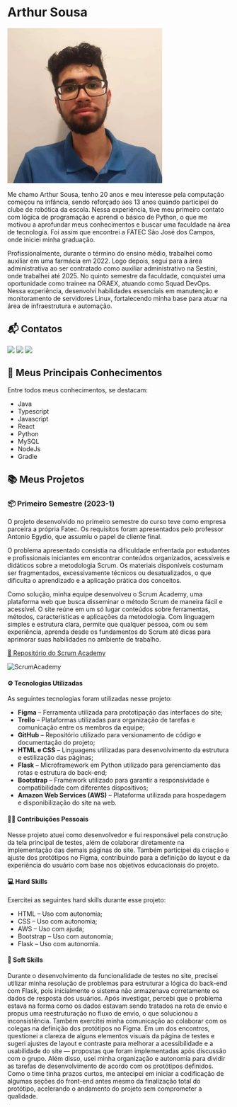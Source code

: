 # Arthur Sousa
<img src="Imgs/img/arthur.webp" alt="Arthur" width="350"/>

Me chamo Arthur Sousa, tenho 20 anos e meu interesse pela computação começou na infância, sendo reforçado aos 13 anos quando participei do clube de robótica da escola. Nessa experiência, tive meu primeiro contato com lógica de programação e aprendi o básico de Python, o que me motivou a aprofundar meus conhecimentos e buscar uma faculdade na área de tecnologia. Foi assim que encontrei a FATEC São José dos Campos, onde iniciei minha graduação.

Profissionalmente, durante o término do ensino médio, trabalhei como auxiliar em uma farmácia em 2022. Logo depois, segui para a área administrativa ao ser contratado como auxiliar administrativo na Sestini, onde trabalhei até 2025. No quinto semestre da faculdade, conquistei uma oportunidade como trainee na ORAEX, atuando como Squad DevOps. Nessa experiência, desenvolvi habilidades essenciais em manutenção e monitoramento de servidores Linux, fortalecendo minha base para atuar na área de infraestrutura e automação.

## 📬 Contatos
[<img src="https://img.shields.io/badge/LinkedIn-0077B5?style=for-the-badge&logo=linkedin&logoColor=white">](https://www.linkedin.com/in/arthur-sousa-silva/)
[<img src="https://img.shields.io/badge/GitHub-171515?style=for-the-badge&logo=github&logoColor=white">](https://github.com/Meowo2)
[<img src="https://img.shields.io/badge/Email-D14836?style=for-the-badge&logo=gmail&logoColor=white">](mailto:arthursousasilva8@gmail.com)

## 🚀 Meus Principais Conhecimentos
Entre todos meus conhecimentos, se destacam:
* Java
* Typescript
* Javascript
* React
* Python
* MySQL
* NodeJs
* Gradle

## 📚 Meus Projetos
### 📦 Primeiro Semestre (2023-1)
O projeto desenvolvido no primeiro semestre do curso teve como empresa parceira a própria
Fatec. Os requisitos foram apresentados pelo professor Antonio Egydio, que assumiu o
papel de cliente final.

O problema apresentado consistia na dificuldade enfrentada por estudantes e profissionais iniciantes em encontrar conteúdos organizados, acessíveis e didáticos sobre a metodologia Scrum. Os materiais disponíveis costumam ser fragmentados, excessivamente técnicos ou desatualizados, o que dificulta o aprendizado e a aplicação prática dos conceitos.

Como solução, minha equipe desenvolveu o Scrum Academy, uma plataforma web que busca disseminar o método Scrum de maneira fácil e acessível. O site reúne em um só lugar conteúdos sobre ferramentas, métodos, características e aplicações da metodologia. Com linguagem simples e estrutura clara, permite que qualquer pessoa, com ou sem experiência, aprenda desde os fundamentos do Scrum até dicas para aprimorar suas habilidades no ambiente de trabalho.

[🔗 Repositório do Scrum Academy](https://github.com/ColossusAPI/ScrumAcademy)

![ScrumAcademy](Imgs/Projeto1/videoapi.gif)

#### ⚙️ Tecnologias Utilizadas
As seguintes tecnologias foram utilizadas nesse projeto:

* **Figma** – Ferramenta utilizada para prototipação das interfaces do site;
* **Trello** – Plataformas utilizadas para organização de tarefas e comunicação entre os membros da equipe;
* **GitHub** – Repositório utilizado para versionamento de código e documentação do projeto;
* **HTML e CSS** – Linguagens utilizadas para desenvolvimento da estrutura e estilização das páginas;
* **Flask** – Microframework em Python utilizado para gerenciamento das rotas e estrutura do back-end;
* **Bootstrap** – Framework utilizado para garantir a responsividade e compatibilidade com diferentes dispositivos;
* **Amazon Web Services (AWS)** – Plataforma utilizada para hospedagem e disponibilização do site na web.

#### 👨‍🔧 Contribuições Pessoais
Nesse projeto atuei como desenvolvedor e fui responsável pela construção da tela principal de testes, além de colaborar diretamente na implementação das demais páginas do site. Também participei da criação e ajuste dos protótipos no Figma, contribuindo para a definição do layout e da experiência do usuário com base nos objetivos educacionais do projeto.

#### 💻 Hard Skills
Exercitei as seguintes hard skills durante esse projeto:
* HTML – Uso com autonomia;
* CSS – Uso com autonomia;
* AWS – Uso com ajuda;
* Bootstrap – Uso com autonomia;
* Flask – Uso com autonomia.
  
#### 💬 Soft Skills
Durante o desenvolvimento da funcionalidade de testes no site, precisei utilizar minha resolução de problemas para estruturar a lógica do back-end com Flask, pois inicialmente o sistema não armazenava corretamente os dados de resposta dos usuários. Após investigar, percebi que o problema estava na forma como os dados estavam sendo tratados na rota de envio e propus uma reestruturação no fluxo de envio, o que solucionou a inconsistência.
Também exercitei minha comunicação ao colaborar com os colegas na definição dos protótipos no Figma. Em um dos encontros, questionei a clareza de alguns elementos visuais da página de testes e sugeri ajustes de layout e contraste para melhorar a acessibilidade e a usabilidade do site — propostas que foram implementadas após discussão com o grupo.
Além disso, usei minha organização e autonomia para dividir as tarefas de desenvolvimento de acordo com os protótipos definidos. Como o time tinha prazos curtos, me antecipei em iniciar a codificação de algumas seções do front-end antes mesmo da finalização total do protótipo, acelerando o andamento do projeto sem comprometer a qualidade.


